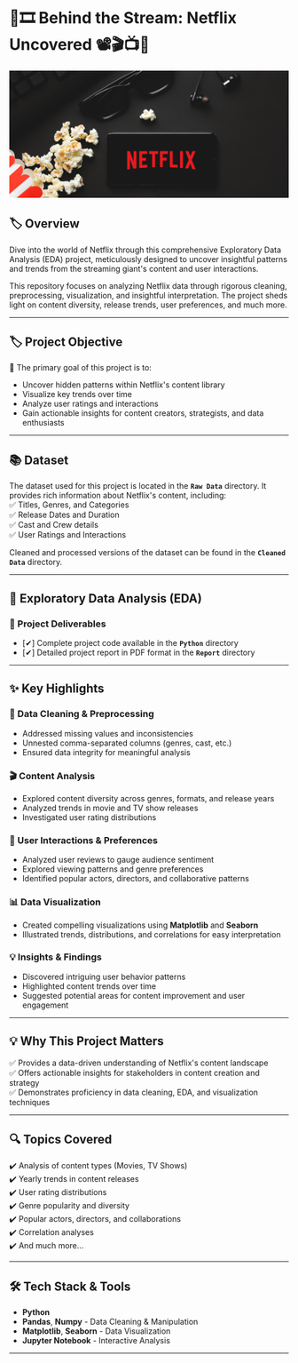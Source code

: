 # 🍿🎞️ Behind the Stream: Netflix Uncovered 📽️🎬📺🎦  

![Demo](./demo.jpg)  

## 🏷️ Overview  
Dive into the world of Netflix through this comprehensive Exploratory Data Analysis (EDA) project, meticulously designed to uncover insightful patterns and trends from the streaming giant's content and user interactions.  

This repository focuses on analyzing Netflix data through rigorous cleaning, preprocessing, visualization, and insightful interpretation. The project sheds light on content diversity, release trends, user preferences, and much more.  

---

## 🏷️ Project Objective  
🎯 The primary goal of this project is to:  
- Uncover hidden patterns within Netflix's content library  
- Visualize key trends over time  
- Analyze user ratings and interactions  
- Gain actionable insights for content creators, strategists, and data enthusiasts  

---

## 📚 Dataset  
The dataset used for this project is located in the **`Raw Data`** directory. It provides rich information about Netflix's content, including:  
✅ Titles, Genres, and Categories  
✅ Release Dates and Duration  
✅ Cast and Crew details  
✅ User Ratings and Interactions  

Cleaned and processed versions of the dataset can be found in the **`Cleaned Data`** directory.

---

## 🤔 Exploratory Data Analysis (EDA)  
### 📝 Project Deliverables  
- [✔] Complete project code available in the **`Python`** directory  
- [✔] Detailed project report in PDF format in the **`Report`** directory  

---

## ✨ Key Highlights  

### 🔧 Data Cleaning & Preprocessing  
- Addressed missing values and inconsistencies  
- Unnested comma-separated columns (genres, cast, etc.)  
- Ensured data integrity for meaningful analysis  

### 🎬 Content Analysis  
- Explored content diversity across genres, formats, and release years  
- Analyzed trends in movie and TV show releases  
- Investigated user rating distributions  

### 👥 User Interactions & Preferences  
- Analyzed user reviews to gauge audience sentiment  
- Explored viewing patterns and genre preferences  
- Identified popular actors, directors, and collaborative patterns  

### 📊 Data Visualization  
- Created compelling visualizations using **Matplotlib** and **Seaborn**  
- Illustrated trends, distributions, and correlations for easy interpretation  

### 💡 Insights & Findings  
- Discovered intriguing user behavior patterns  
- Highlighted content trends over time  
- Suggested potential areas for content improvement and user engagement  

---

## 💡 Why This Project Matters  
✅ Provides a data-driven understanding of Netflix's content landscape  
✅ Offers actionable insights for stakeholders in content creation and strategy  
✅ Demonstrates proficiency in data cleaning, EDA, and visualization techniques  

---

## 🔍 Topics Covered  
✔️ Analysis of content types (Movies, TV Shows)  
✔️ Yearly trends in content releases  
✔️ User rating distributions  
✔️ Genre popularity and diversity  
✔️ Popular actors, directors, and collaborations  
✔️ Correlation analyses  
✔️ And much more...  

---

## 🛠️ Tech Stack & Tools  
- **Python**  
- **Pandas**, **Numpy** - Data Cleaning & Manipulation  
- **Matplotlib**, **Seaborn** - Data Visualization  
- **Jupyter Notebook** - Interactive Analysis  

---

